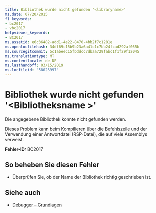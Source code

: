 ```yaml
---
title: Bibliothek wurde nicht gefunden '<libraryname>'
ms.date: 07/20/2015
f1_keywords:
- bc2017
- vbc2017
helpviewer_keywords:
- BC2017
ms.assetid: e6c36482-add1-4e22-8470-4bb2f7c1281e
ms.openlocfilehash: 34df69c15b9b23a6a41c1c7bb24fcad292af055b
ms.sourcegitcommit: 5c1abeec15fbddcc7dbaa729fabc1f1f29f12045
ms.translationtype: MT
ms.contentlocale: de-DE
ms.lasthandoff: 03/15/2019
ms.locfileid: "58023997"
---
```

# <a name="could-not-find-library-libraryname"></a>Bibliothek wurde nicht gefunden '\<Bibliotheksname >'
Die angegebene Bibliothek konnte nicht gefunden werden.  
  
 Dieses Problem kann beim Kompilieren über die Befehlszeile und der Verwendung einer Antwortdatei (RSP-Datei), die auf viele Assemblys verweist.  
  
 **Fehler-ID:** BC2017  
  
## <a name="to-correct-this-error"></a>So beheben Sie diesen Fehler  
  
-   Überprüfen Sie, ob der Name der Bibliothek richtig geschrieben ist.  
  
## <a name="see-also"></a>Siehe auch

- [Debugger – Grundlagen](/visualstudio/debugger/debugger-basics)
